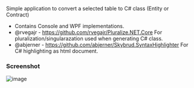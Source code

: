 
Simple application to convert a selected table to C# class (Entity or Contract)

- Contains Console and WPF implementations.
- @rvegajr - https://github.com/rvegajr/Pluralize.NET.Core For pluralization/singularazation used when generating C# class.
- @abjerner - https://github.com/abjerner/Skybrud.SyntaxHighlighter For C# highlighting as html document.

### Screenshot

![image](https://user-images.githubusercontent.com/12003810/182009713-de9a0481-5eef-4cad-83d8-2ef77a2648cc.png)
